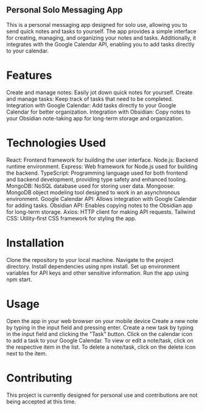 ## Personal Solo Messaging App
This is a personal messaging app designed for solo use, allowing you to send quick notes and tasks to yourself. The app provides a simple interface for creating, managing, and organizing your notes and tasks. Additionally, it integrates with the Google Calendar API, enabling you to add tasks directly to your calendar.

# Features
Create and manage notes: Easily jot down quick notes for yourself.
Create and manage tasks: Keep track of tasks that need to be completed.
Integration with Google Calendar: Add tasks directly to your Google Calendar for better organization.
Integration with Obsidian: Copy notes to your Obsidian note-taking app for long-term storage and organization.

# Technologies Used
React: Frontend framework for building the user interface.
Node.js: Backend runtime environment.
Express: Web framework for Node.js used for building the backend.
TypeScript: Programming language used for both frontend and backend development, providing type safety and enhanced tooling.
MongoDB: NoSQL database used for storing user data.
Mongoose: MongoDB object modeling tool designed to work in an asynchronous environment.
Google Calendar API: Allows integration with Google Calendar for adding tasks.
Obsidian API: Enables copying notes to the Obsidian app for long-term storage.
Axios: HTTP client for making API requests.
Tailwind CSS: Utility-first CSS framework for styling the app.

# Installation
Clone the repository to your local machine.
Navigate to the project directory.
Install dependencies using npm install.
Set up environment variables for API keys and other sensitive information.
Run the app using npm start.

# Usage
Open the app in your web browser on your mobile device
Create a new note by typing in the input field and pressing enter.
Create a new task by typing in the input field and clicking the "Task" button.
Click on the calendar icon to add a task to your Google Calendar.
To view or edit a note/task, click on the respective item in the list.
To delete a note/task, click on the delete icon next to the item.

# Contributing
This project is currently designed for personal use and contributions are not being accepted at this time.
